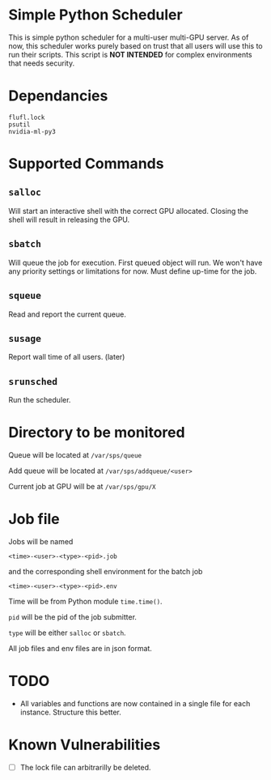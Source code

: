 # Simple Python Scheduler

This is simple python scheduler for a multi-user multi-GPU server. As of now,
this scheduler works purely based on trust that all users will use this to run
their scripts. This script is **NOT INTENDED** for complex environments that
needs security.

# Dependancies

```
flufl.lock
psutil
nvidia-ml-py3
```

# Supported Commands

## `salloc`

Will start an interactive shell with the correct GPU allocated. Closing the
shell will result in releasing the GPU.

## `sbatch`

Will queue the job for execution. First queued object will run. We won't have
any priority settings or limitations for now. Must define up-time for the job.

## `squeue`

Read and report the current queue.

## `susage`

Report wall time of all users. (later)

## `srunsched`

Run the scheduler.

# Directory to be monitored

Queue will be located at `/var/sps/queue`

Add queue will be located at `/var/sps/addqueue/<user>`

Current job at GPU will be at `/var/sps/gpu/X`

# Job file

Jobs will be named 

`<time>-<user>-<type>-<pid>.job`

and the corresponding shell environment for the batch job

`<time>-<user>-<type>-<pid>.env`

Time will be from Python module `time.time()`.  

`pid` will be the pid of the
job submitter.

`type` will be either `salloc` or `sbatch`.

All job files and env files are in json format.

# TODO

* All variables and functions are now contained in a single file for each
  instance. Structure this better.

# Known Vulnerabilities

- [ ] The lock file can arbitrarilly be deleted. 



